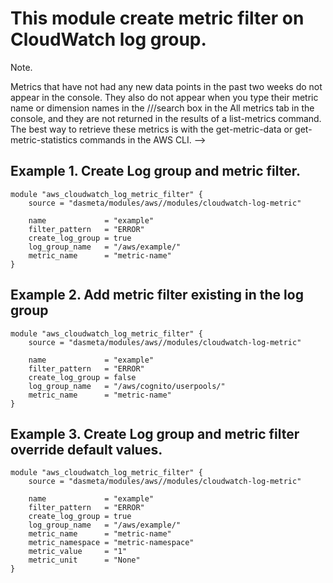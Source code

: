 # This module create metric filter on CloudWatch log group.

Note.

 Metrics that have not had any new data points in the past two weeks do not appear in the console. They also do not appear when you type their metric name or dimension names in the ///search box in the All metrics tab in the console, and they are not returned in the results of a list-metrics command. The best way to retrieve these metrics is with the get-metric-data or get-metric-statistics commands in the AWS CLI. -->


## Example 1. Create Log group and metric filter.
```
module "aws_cloudwatch_log_metric_filter" {
    source = "dasmeta/modules/aws//modules/cloudwatch-log-metric"

    name             = "example"
    filter_pattern   = "ERROR"
    create_log_group = true
    log_group_name   = "/aws/example/"
    metric_name      = "metric-name"
}
```

## Example 2. Add metric filter existing in the log group
```
module "aws_cloudwatch_log_metric_filter" {
    source = "dasmeta/modules/aws//modules/cloudwatch-log-metric"

    name             = "example"
    filter_pattern   = "ERROR"
    create_log_group = false
    log_group_name   = "/aws/cognito/userpools/"
    metric_name      = "metric-name"
}
```
## Example 3. Create Log group and metric filter override default values.
```
module "aws_cloudwatch_log_metric_filter" {
    source = "dasmeta/modules/aws//modules/cloudwatch-log-metric"

    name             = "example"
    filter_pattern   = "ERROR"
    create_log_group = true
    log_group_name   = "/aws/example/"
    metric_name      = "metric-name"
    metric_namespace = "metric-namespace"
    metric_value     = "1"
    metric_unit      = "None"
}
```

